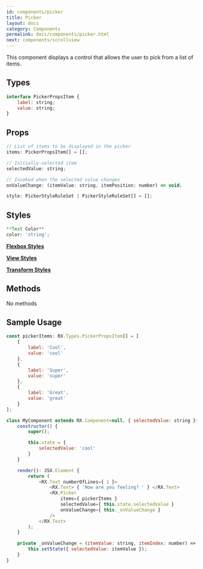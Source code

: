 ```yaml
---
id: components/picker
title: Picker
layout: docs
category: Components
permalink: docs/components/picker.html
next: components/scrollview
---
```


This component displays a control that allows the user to pick from a list of items.

## Types
``` javascript
interface PickerPropsItem {
    label: string;
    value: string;
}
```

## Props
``` javascript
// List of items to be displayed in the picker
items: PickerPropsItem[] = [];

// Initially-selected item
selectedValue: string;

// Invoked when the selected value changes
onValueChange: (itemValue: string, itemPosition: number) => void;

style: PickerStyleRuleSet | PickerStyleRuleSet[] = [];
```

## Styles

``` javascript
**Text Color**
color: 'string';
```

[**Flexbox Styles**](/reactxp/docs/styles.html#flexbox-style-attributes)

[**View Styles**](/reactxp/docs/styles.html#view-style-attributes)

[**Transform Styles**](/reactxp/docs/styles.html#transform-style-attributes)

## Methods

No methods


## Sample Usage

``` javascript
const pickerItems: RX.Types.PickerPropsItem[] = [
    {
        label: 'Cool',
        value: 'cool'
    },
    {
        label: 'Super',
        value: 'super'
    },
    {
        label: 'Great',
        value: 'great'
    }
];

class MyComponent extends RX.Component<null, { selectedValue: string }> {
    constructor() {
        super();

        this.state = {
            selectedValue: 'cool'
        }
    }

    render(): JSX.Element {
        return (
            <RX.Text numberOfLines={ 1 }>
                <RX.Text> { 'How are you feeling? ' } </RX.Text>
                <RX.Picker
                    items={ pickerItems }
                    selectedValue={ this.state.selectedValue }
                    onValueChange={ this._onValueChange }
                />
            </RX.Text>
        );
    }

    private _onValueChange = (itemValue: string, itemIndex: number) => {
        this.setState({ selectedValue: itemValue });
    }
}
```
